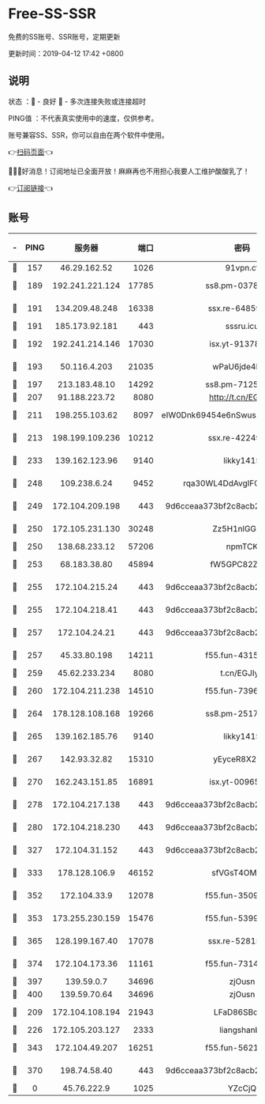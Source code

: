 # Free-SS-SSR

免费的SS账号、SSR账号，定期更新

更新时间：2019-04-12 17:42 +0800

## 说明

状态     ：🙂 - 良好 🙁 - 多次连接失败或连接超时

PING值   ：不代表真实使用中的速度，仅供参考。

账号兼容SS、SSR，你可以自由在两个软件中使用。

👉[扫码页面](https://liesauer.github.io/Free-SS-SSR/)👈

🎉🎉🎉好消息！订阅地址已全面开放！麻麻再也不用担心我要人工维护酸酸乳了！

👉[订阅链接](https://www.liesauer.net/yogurt/subscribe?ACCESS_TOKEN=DAYxR3mMaZAsaqUb)👈

## 账号

|-|PING|服务器|端口|密码|加密方式|区域|
|:----:|:----:|:-----:|-----:|:----:|:----:|:----:|
|🙂|157|46.29.162.52|1026|91vpn.cf|rc4-md5|RU|
|🙂|189|192.241.221.124|17785|ss8.pm-03781993|aes-256-cfb|US|
|🙂|191|134.209.48.248|16338|ssx.re-64859691|aes-256-cfb|US|
|🙂|191|185.173.92.181|443|sssru.icu|rc4-md5|RU|
|🙂|192|192.241.214.146|17030|isx.yt-91378799|aes-256-cfb|US|
|🙂|193|50.116.4.203|21035|wPaU6jde4NZT|aes-256-cfb|US|
|🙂|197|213.183.48.10|14292|ss8.pm-71250889|rc4-md5|RU|
|🙂|207|91.188.223.72|8080|http://t.cn/EGJIyrl|rc4-md5|RU|
|🙂|211|198.255.103.62|8097|eIW0Dnk69454e6nSwuspv9DmS201tQ0D|aes-256-cfb|US|
|🙂|213|198.199.109.236|10212|ssx.re-42249834|aes-256-cfb|US|
|🙂|233|139.162.123.96|9140|likky1415|aes-256-cfb|JP|
|🙂|248|109.238.6.24|9452|rqa30WL4DdAvgIFG6Fs3znzTa|aes-256-cfb|FR|
|🙂|249|172.104.209.198|443|9d6cceaa373bf2c8acb22e60b6a58be6|aes-256-cfb|US|
|🙂|250|172.105.231.130|30248|Zz5H1nlGGKHx|aes-256-cfb|JP|
|🙂|250|138.68.233.12|57206|npmTCK|rc4-md5|US|
|🙂|253|68.183.38.80|45894|fW5GPC82Z97G|aes-256-cfb|GB|
|🙂|255|172.104.215.24|443|9d6cceaa373bf2c8acb22e60b6a58be6|aes-256-cfb|US|
|🙂|255|172.104.218.41|443|9d6cceaa373bf2c8acb22e60b6a58be6|aes-256-cfb|US|
|🙂|257|172.104.24.21|443|9d6cceaa373bf2c8acb22e60b6a58be6|aes-256-cfb|US|
|🙂|257|45.33.80.198|14211|f55.fun-43151114|aes-256-cfb|US|
|🙂|259|45.62.233.234|8080|t.cn/EGJIyrl|rc4-md5|CA|
|🙂|260|172.104.211.238|14510|f55.fun-73968171|aes-256-cfb|US|
|🙂|264|178.128.108.168|19266|ss8.pm-25170314|aes-256-cfb|SG|
|🙂|265|139.162.185.76|9140|likky1415|aes-256-cfb|DE|
|🙂|267|142.93.32.82|15310|yEyceR8X2EVd|aes-256-cfb|GB|
|🙂|270|162.243.151.85|16891|isx.yt-00965280|aes-256-cfb|US|
|🙂|278|172.104.217.138|443|9d6cceaa373bf2c8acb22e60b6a58be6|aes-256-cfb|US|
|🙂|280|172.104.218.230|443|9d6cceaa373bf2c8acb22e60b6a58be6|aes-256-cfb|US|
|🙂|327|172.104.31.152|443|9d6cceaa373bf2c8acb22e60b6a58be6|aes-256-cfb|US|
|🙂|333|178.128.106.9|46152|sfVGsT4OMxHC|aes-256-cfb|SG|
|🙂|352|172.104.33.9|12078|f55.fun-35097379|aes-256-cfb|SG|
|🙂|353|173.255.230.159|15476|f55.fun-53994105|aes-256-cfb|US|
|🙂|365|128.199.167.40|17078|ssx.re-52815592|aes-256-cfb|SG|
|🙂|374|172.104.173.36|11161|f55.fun-73141785|aes-256-cfb|SG|
|🙂|397|139.59.0.7|34696|zjOusn|chacha20|IN|
|🙂|400|139.59.70.64|34696|zjOusn|chacha20|IN|
|🙂|209|172.104.108.194|21943|LFaD86SBq2lY|aes-256-cfb|JP|
|🙂|226|172.105.203.127|2333|liangshanbo|chacha20|JP|
|🙂|343|172.104.49.207|16251|f55.fun-56219821|aes-256-cfb|SG|
|🙂|370|198.74.58.40|443|9d6cceaa373bf2c8acb22e60b6a58be6|aes-256-cfb|US|
|🙁|0|45.76.222.9|1025|YZcCjQ|rc4-md5|JP|
